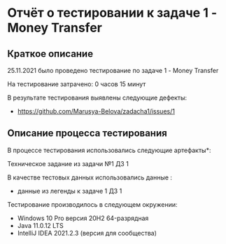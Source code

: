 # Отчёт о тестировании к задаче 1 - Money Transfer

## Краткое описание

25.11.2021 было проведено тестирование по задаче 1 - Money Transfer

На тестирование затрачено: 0 часов 15 минут

В результате тестирования выявлены следующие дефекты:
* <https://github.com/Marusya-Belova/zadacha1/issues/1>

## Описание процесса тестирования

В процессе тестирования использовались следующие артефакты*:

Техническое задание из задачи №1 ДЗ 1


В качестве тестовых данных использовались данные :

* данные из легенды к задаче 1 ДЗ 1

Тестирование производилось в следующем окружении:
* Windows 10 Pro версия 20H2 64-разрядная
* Java 11.0.12 LTS
* IntelliJ IDEA 2021.2.3 (версия для сообщества)